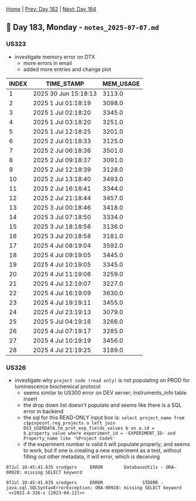 [Home](../../main.md) | [Prev: Day 182](notes_2025-07-03.md) | [Next: Day 184](./notes_2025-07-08.md)

## 📝 Day 183, Monday - `notes_2025-07-07.md`


### US323
- investigate memory error on DTX
    * more errors in email
    * added more entries and change plot

| INDEX | TIME_STAMP | MEM_USAGE |
|----- | ----------| ----------|
| 1 | 2025 30 Jun 15:18:13 | 3113.0 |
| 2 | 2025 1 Jul 01:18:19 | 3098.0 |
| 3 | 2025 1 Jul 02:18:20 | 3345.0 |
| 4 | 2025 1 Jul 03:18:20 | 3251.0 |
| 5 | 2025 1 Jul 12:18:25 | 3201.0 |
| 6 | 2025 2 Jul 01:18:33 | 3125.0 |
| 7 | 2025 2 Jul 06:18:36 | 3501.0 |
| 8 | 2025 2 Jul 09:18:37 | 3091.0 |
| 9 | 2025 2 Jul 12:18:39 | 3128.0 |
| 10 | 2025 2 Jul 13:18:40 | 3493.0 |
| 11 | 2025 2 Jul 16:18:41 | 3344.0 |
| 12 | 2025 2 Jul 21:18:44 | 3457.0 |
| 13 | 2025 3 Jul 00:18:46 | 3418.0 |
| 14 | 2025 3 Jul 07:18:50 | 3334.0 |
| 15 | 2025 3 Jul 18:18:56 | 3136.0 |
| 16 | 2025 3 Jul 20:18:58 | 3181.0 |
| 17 | 2025 4 Jul 08:19:04 | 3592.0 |
| 18 | 2025 4 Jul 09:19:05 | 3445.0 |
| 19 | 2025 4 Jul 10:19:05 | 3345.0 |
| 20 | 2025 4 Jul 11:19:06 | 3259.0 | 
| 21 | 2025 4 Jul 12:19:07 | 3227.0 |
| 22 | 2025 4 Jul 16:19:09 | 3630.0 |
| 23 | 2025 4 Jul 19:19:11 | 3455.0 |
| 24 | 2025 4 Jul 23:19:13 | 3079.0 |
| 25 | 2025 5 Jul 04:19:16 | 3266.0 |
| 26 | 2025 4 Jul 07:19:17 | 3285.0 | 
| 27 | 2025 4 Jul 10:19:19 | 3456.0 |
| 28 | 2025 4 Jul 21:19:25 | 3189.0 |

### US326
- investigate why `project code (read only)` is not populating on PROD for luminescence biochemical protocol
    * seems similar to US300 error on DEV server; instruments_info table insert
    * the drop down list doesn't populate and seems like there is a SQL error in backend
    * the sql for this READ-ONLY input box is: `select project_name from c$pinpoint.reg_projects a left join DS3_USERDATA.tm_prot_exp_fields_values b on a.id = b.property_value where experiment_id = -EXPERIMENT_ID- and Property_name like '%Project Code%'`
    * if the experiment number is valid it will populate properly; and seems to work, but if one is creating a new experiment as a test, without filling out other metadata, it will error, which is deceiving

```
07Jul 10:45:41.635 srodgers     ERROR        DatabaseUtils - ORA-00928: missing SELECT keyword

07Jul 10:45:41.635 srodgers     ERROR               STDERR - java.sql.SQLSyntaxErrorException: ORA-00928: missing SELECT keyword
 <<2022.4-316-s [2023-04-12]>>
```
